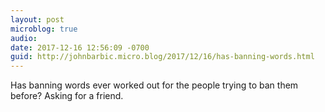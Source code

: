 ```yaml
---
layout: post
microblog: true
audio: 
date: 2017-12-16 12:56:09 -0700
guid: http://johnbarbic.micro.blog/2017/12/16/has-banning-words.html
---
```

Has banning words ever worked out for the people trying to ban them before?  Asking for a friend.

